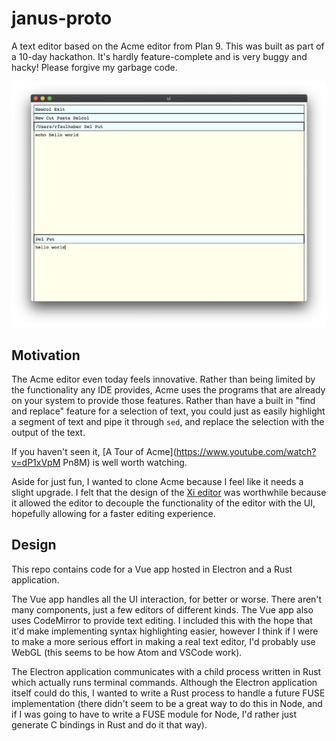 # janus-proto

A text editor based on the Acme editor from Plan 9.
This was built as part of a 10-day hackathon. It's hardly feature-complete
and is very buggy and hacky! Please forgive my garbage code.

![](screenshot.png)

## Motivation

The Acme editor even today feels innovative. Rather than being limited by the
functionality any IDE provides, Acme uses the programs that are already on your
system to provide those features. Rather than have a built in "find and
replace" feature for a selection of text, you could just as easily highlight
a segment of text and pipe it through `sed`, and replace the selection with the
output of the text.

If you haven't seen it, [A Tour of Acme](https://www.youtube.com/watch?v=dP1xVpM
Pn8M)
is well worth watching.

Aside for just fun, I wanted to clone Acme because I feel like it needs a
slight upgrade. I felt that the design of the
[Xi editor](https://github.com/xi-editor/xi-editor) was worthwhile because it
allowed the editor to decouple the functionality of the editor with the UI,
hopefully allowing for a faster editing experience.

## Design

This repo contains code for a Vue app hosted in Electron and a Rust application.

The Vue app handles all the UI interaction, for better or worse. There aren't
many components, just a few editors of different kinds. The Vue app also uses
CodeMirror to provide text editing. I included this with the hope that it'd
make implementing syntax highlighting easier, however I think if I were to
make a more serious effort in making a real text editor, I'd probably use
WebGL (this seems to be how Atom and VSCode work).

The Electron application communicates with a child process written in Rust
which actually runs terminal commands. Although the Electron application itself
could do this, I wanted to write a Rust process to handle a future FUSE
implementation (there didn't seem to be a great way to do this in Node, and if
I was going to have to write a FUSE module for Node, I'd rather just generate
C bindings in Rust and do it that way).
